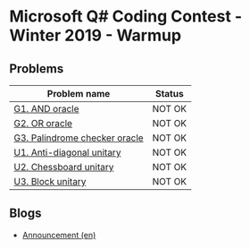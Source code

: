 # Microsoft Q# Coding Contest - Winter 2019 - Warmup

## Problems

|Problem name|Status|
|------------|---------|
| [G1. AND oracle](problems/G1._AND_oracle.md)|NOT OK|
| [G2. OR oracle](problems/G2._OR_oracle.md)|NOT OK|
| [G3. Palindrome checker oracle](problems/G3._Palindrome_checker_oracle.md)|NOT OK|
| [U1. Anti-diagonal unitary](problems/U1._Anti-diagonal_unitary.md)|NOT OK|
| [U2. Chessboard unitary](problems/U2._Chessboard_unitary.md)|NOT OK|
| [U3. Block unitary](problems/U3._Block_unitary.md)|NOT OK|
## Blogs

- [Announcement (en)](blogs/Announcement_(en).md)
